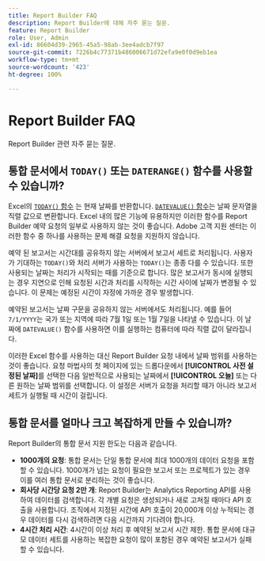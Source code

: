 ```yaml
---
title: Report Builder FAQ
description: Report Builder에 대해 자주 묻는 질문.
feature: Report Builder
role: User, Admin
exl-id: 86604d39-2965-45a5-98ab-3ee4adcb7f97
source-git-commit: 7226b4c77371b486006671d72efa9e0f0d9eb1ea
workflow-type: tm+mt
source-wordcount: '423'
ht-degree: 100%

---
```


# Report Builder FAQ

Report Builder 관련 자주 묻는 질문.

## 통합 문서에서 `TODAY()` 또는 `DATERANGE()` 함수를 사용할 수 있습니까?

Excel의 [`TODAY()` 함수](https://support.microsoft.com/ko-kr/office/today-function-5eb3078d-a82c-4736-8930-2f51a028fdd9) 는 현재 날짜를 반환합니다. [`DATEVALUE()` 함수](https://support.microsoft.com/ko-kr/office/datevalue-function-df8b07d4-7761-4a93-bc33-b7471bbff252)는 날짜 문자열을 직렬 값으로 변환합니다. Excel 내의 많은 기능에 유용하지만 이러한 함수를 Report Builder 예약 요청의 일부로 사용하지 않는 것이 좋습니다. Adobe 고객 지원 센터는 이러한 함수 중 하나를 사용하는 문제 해결 요청을 지원하지 않습니다.

예약 된 보고서는 시간대를 공유하지 않는 서버에서 보고서 세트로 처리됩니다. 사용자가 기대하는 `TODAY()`와 처리 서버가 사용하는 `TODAY()`는 종종 다를 수 있습니다. 또한 사용되는 날짜는 처리가 시작되는 때를 기준으로 합니다. 많은 보고서가 동시에 실행되는 경우 지연으로 인해 요청된 시간과 처리를 시작하는 시간 사이에 날짜가 변경될 수 있습니다. 이 문제는 예정된 시간이 자정에 가까운 경우 발생합니다.

예약된 보고서는 날짜 구문을 공유하지 않는 서버에서도 처리됩니다. 예를 들어 `7/1/YYYY`는 국가 또는 지역에 따라 7월 1일 또는 1월 7일을 나타낼 수 있습니다. 이 날짜에 `DATEVALUE()` 함수를 사용하면 이를 실행하는 컴퓨터에 따라 직렬 값이 달라집니다.

이러한 Excel 함수를 사용하는 대신 Report Builder 요청 내에서 날짜 범위를 사용하는 것이 좋습니다. 요청 마법사의 첫 페이지에 있는 드롭다운에서 **[!UICONTROL 사전 설정된 날짜]**&#x200B;를 선택한 다음 일반적으로 사용되는 날짜에서 **[!UICONTROL 오늘]** 또는 다른 원하는 날짜 범위를 선택합니다. 이 설정은 서버가 요청을 처리할 때가 아니라 보고서 세트가 실행될 때 시간이 걸립니다.

## 통합 문서를 얼마나 크고 복잡하게 만들 수 있습니까?

Report Builder의 통합 문서 지원 한도는 다음과 같습니다.

* **1000개의 요청**: 통합 문서는 단일 통합 문서에 최대 1000개의 데이터 요청을 포함할 수 있습니다. 1000개가 넘는 요청이 필요한 보고서 또는 프로젝트가 있는 경우 이를 여러 통합 문서로 분리하는 것이 좋습니다.
* **회사당 시간당 요청 2만 개**: Report Builder는 Analytics Reporting API를 사용하여 데이터를 검색합니다. 각 개별 요청은 생성되거나 새로 고쳐질 때마다 API 호출을 사용합니다. 조직에서 지정된 시간에 API 호출이 20,000개 이상 누적되는 경우 데이터를 다시 검색하려면 다음 시간까지 기다려야 합니다.
* **4시간 처리 시간**: 4시간이 이상 처리 후 예약된 보고서 시간 제한. 통합 문서에 대규모 데이터 세트를 사용하는 복잡한 요청이 많이 포함된 경우 예약된 보고서가 실패할 수 있습니다.
